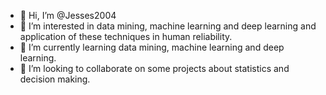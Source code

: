 - 👋 Hi, I’m @Jesses2004
- 👀 I’m interested in data mining, machine learning and deep learning and application of these techniques in human reliability.
- 🌱 I’m currently learning data mining, machine learning and deep learning.
- 💞️ I’m looking to collaborate on some projects about statistics and decision making.
